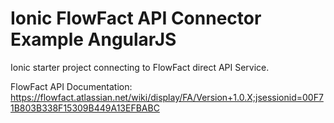 # Ionic FlowFact API Connector Example AngularJS

Ionic starter project connecting to FlowFact direct API Service.

FlowFact API Documentation: 
https://flowfact.atlassian.net/wiki/display/FA/Version+1.0.X;jsessionid=00F71B803B338F15309B449A13EFBABC
